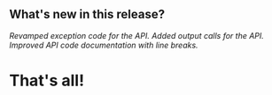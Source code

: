 ## What's new in this release?

_Revamped exception code for the API._
_Added output calls for the API._
_Improved API code documentation with line breaks._



# That's all! 
